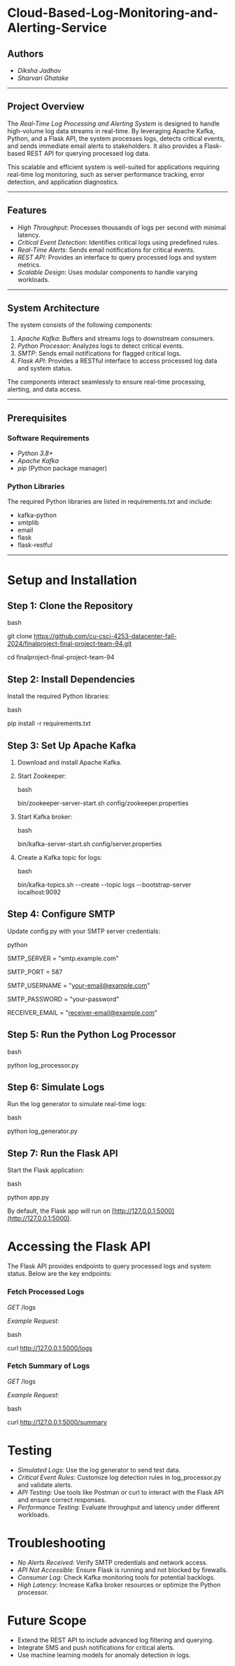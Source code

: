 # Cloud-Based-Log-Monitoring-and-Alerting-Service

## Authors
- *Diksha Jadhav*
- *Sharvari Ghatake*

---

## Project Overview
The *Real-Time Log Processing and Alerting System* is designed to handle high-volume log data streams in real-time. By leveraging Apache Kafka, Python, and a Flask API, the system processes logs, detects critical events, and sends immediate email alerts to stakeholders. It also provides a Flask-based REST API for querying processed log data.

This scalable and efficient system is well-suited for applications requiring real-time log monitoring, such as server performance tracking, error detection, and application diagnostics.

---

## Features
- *High Throughput*: Processes thousands of logs per second with minimal latency.
- *Critical Event Detection*: Identifies critical logs using predefined rules.
- *Real-Time Alerts*: Sends email notifications for critical events.
- *REST API*: Provides an interface to query processed logs and system metrics.
- *Scalable Design*: Uses modular components to handle varying workloads.

---

## System Architecture
The system consists of the following components:
1. *Apache Kafka*: Buffers and streams logs to downstream consumers.
2. *Python Processor*: Analyzes logs to detect critical events.
3. *SMTP*: Sends email notifications for flagged critical logs.
4. *Flask API*: Provides a RESTful interface to access processed log data and system status.

The components interact seamlessly to ensure real-time processing, alerting, and data access.

---

## Prerequisites
### Software Requirements
- *Python 3.8+*
- *Apache Kafka*
- *pip* (Python package manager)

### Python Libraries
The required Python libraries are listed in requirements.txt and include:
- kafka-python
- smtplib
- email
- flask
- flask-restful

---

# Setup and Installation

## Step 1: Clone the Repository
bash

git clone https://github.com/cu-csci-4253-datacenter-fall-2024/finalproject-final-project-team-94.git

cd finalproject-final-project-team-94

## Step 2: Install Dependencies
Install the required Python libraries:

bash

pip install -r requirements.txt

## Step 3: Set Up Apache Kafka
1. Download and install Apache Kafka.
2. Start Zookeeper:
   
   bash
   
   bin/zookeeper-server-start.sh config/zookeeper.properties
   
4. Start Kafka broker:
   
   bash
   
   bin/kafka-server-start.sh config/server.properties
   
6. Create a Kafka topic for logs:
   
   bash
   
   bin/kafka-topics.sh --create --topic logs --bootstrap-server localhost:9092
   
## Step 4: Configure SMTP
Update config.py with your SMTP server credentials:

python

SMTP_SERVER = "smtp.example.com"

SMTP_PORT = 587

SMTP_USERNAME = "your-email@example.com"

SMTP_PASSWORD = "your-password"

RECEIVER_EMAIL = "receiver-email@example.com"

## Step 5: Run the Python Log Processor
bash

python log_processor.py

## Step 6: Simulate Logs
Run the log generator to simulate real-time logs:

bash

python log_generator.py

## Step 7: Run the Flask API
Start the Flask application:

bash

python app.py

By default, the Flask app will run on [http://127.0.0.1:5000](http://127.0.0.1:5000).

# Accessing the Flask API
The Flask API provides endpoints to query processed logs and system status. Below are the key endpoints:

### Fetch Processed Logs
*GET* /logs

*Example Request:*

bash

curl http://127.0.0.1:5000/logs

### Fetch Summary of Logs
*GET* /logs

*Example Request:*

bash

curl http://127.0.0.1:5000/summary


# Testing

- *Simulated Logs:* Use the log generator to send test data.
- *Critical Event Rules:* Customize log detection rules in log_processor.py and validate alerts.
- *API Testing:* Use tools like Postman or curl to interact with the Flask API and ensure correct responses.
- *Performance Testing:* Evaluate throughput and latency under different workloads.

# Troubleshooting

- *No Alerts Received:* Verify SMTP credentials and network access.
- *API Not Accessible:* Ensure Flask is running and not blocked by firewalls.
- *Consumer Lag:* Check Kafka monitoring tools for potential backlogs.
- *High Latency:* Increase Kafka broker resources or optimize the Python processor.

# Future Scope

- Extend the REST API to include advanced log filtering and querying.
- Integrate SMS and push notifications for critical alerts.
- Use machine learning models for anomaly detection in logs.
